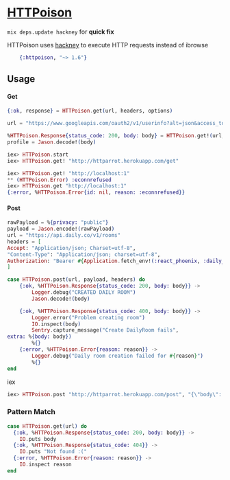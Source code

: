 # [HTTPoison](https://hexdocs.pm/httpoison/HTTPoison.html)

`mix deps.update hackney`  for **quick fix**

HTTPoison uses [hackney](https://github.com/benoitc/hackney) to execute HTTP requests instead of ibrowse

```elixir
    {:httpoison, "~> 1.6"}
```

## Usage

#### Get

```elixir
{:ok, response} = HTTPoison.get(url, headers, options)

url = "https://www.googleapis.com/oauth2/v1/userinfo?alt=json&access_token=" <> gaccess_token

%HTTPoison.Response{status_code: 200, body: body} = HTTPoison.get!(url, [])
profile = Jason.decode!(body)
```

```elixir
iex> HTTPoison.start
iex> HTTPoison.get! "http://httparrot.herokuapp.com/get"

iex> HTTPoison.get! "http://localhost:1"
** (HTTPoison.Error) :econnrefused
iex> HTTPoison.get "http://localhost:1"
{:error, %HTTPoison.Error{id: nil, reason: :econnrefused}}
```

#### Post

```elixir
rawPayload = %{privacy: "public"}
payload = Jason.encode!(rawPayload)
url = "https://api.daily.co/v1/rooms"
headers = [
Accept: "Application/json; Charset=utf-8",
"Content-Type": "Application/json; charset=utf-8",
Authorization: "Bearer #{Application.fetch_env!(:react_phoenix, :daily_api)}"
]

case HTTPoison.post(url, payload, headers) do
	{:ok, %HTTPoison.Response{status_code: 200, body: body}} ->
		Logger.debug("CREATED DAILY ROOM")
		Jason.decode!(body)

	{:ok, %HTTPoison.Response{status_code: 400, body: body}} ->
		Logger.error("Problem creating room")
		IO.inspect(body)
		Sentry.capture_message("Create DailyRoom fails",
extra: %{body: body})
		%{}
	{:error, %HTTPoison.Error{reason: reason}} ->
		Logger.debug("Daily room creation failed for #{reason}")
		%{}
end
```

iex

```elixir
iex> HTTPoison.post "http://httparrot.herokuapp.com/post", "{\"body\": \"test\"}", [{"Content-Type", "application/json"}]
```

### Pattern Match

```elixir
case HTTPoison.get(url) do
  {:ok, %HTTPoison.Response{status_code: 200, body: body}} ->
    IO.puts body
  {:ok, %HTTPoison.Response{status_code: 404}} ->
    IO.puts "Not found :("
  {:error, %HTTPoison.Error{reason: reason}} ->
    IO.inspect reason
end
```

